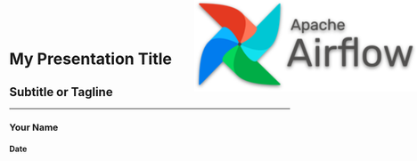 <img src="../image/Airflow_logo.png" style="position: fixed; top: 0px; right: 0px; width: 150px; margin: 0; padding: 0; width: 400px">

# My Presentation Title
## Subtitle or Tagline

---

### Your Name
#### Date
